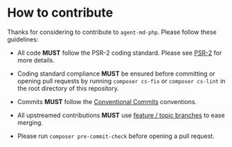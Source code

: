 # How to contribute

Thanks for considering to contribute to `agent-md-php`. Please follow these guidelines:

- All code __MUST__ follow the PSR-2 coding standard. Please see [PSR-2](http://www.php-fig.org/psr/psr-2/) for more details.

- Coding standard compliance __MUST__ be ensured before committing or opening pull requests by running `composer cs-fix` or `composer cs-lint` in the root directory of this repository.

- Commits __MUST__ follow the [Conventional Commits](https://t.co/RF2z4M3jSo) conventions.

- All upstreamed contributions __MUST__ use [feature / topic branches](https://git-scm.com/book/en/v2/Git-Branching-Branching-Workflows) to ease merging.

- Please run `composer pre-commit-check` before opening a pull request.
